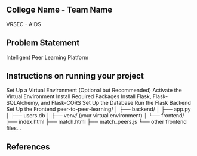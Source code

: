 ## College Name - Team Name
VRSEC - AIDS

## Problem Statement
Intelligent Peer Learning Platform

## Instructions on running your project
 Set Up a Virtual Environment (Optional but Recommended)
 Activate the Virtual Environment
Install Required Packages
    Install Flask, Flask-SQLAlchemy, and Flask-CORS
Set Up the Database
Run the Flask Backend
Set Up the Frontend
peer-to-peer-learning/
│
├── backend/
│   ├── app.py
│   ├── users.db
│   ├── venv/ (your virtual environment)
│
└── frontend/
    ├── index.html
    ├── match.html
    ├── match_peers.js
    └── other frontend files...

## References
